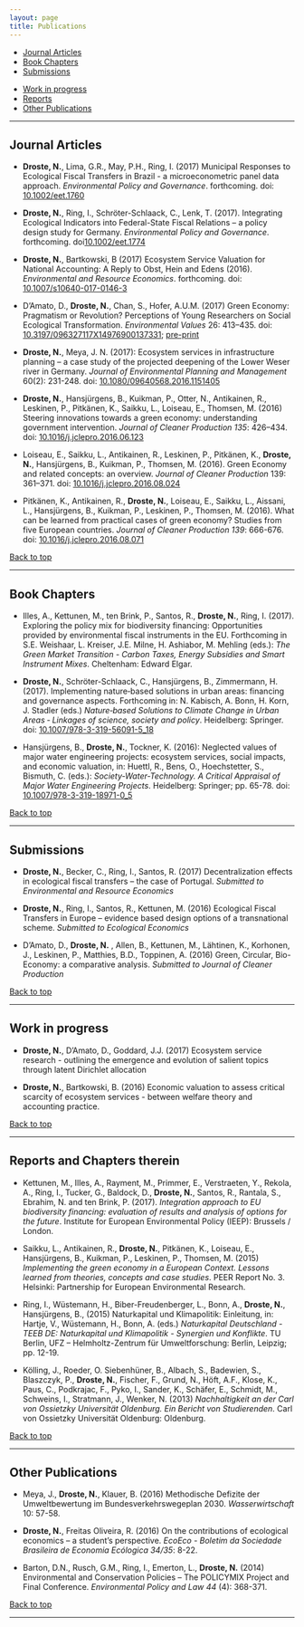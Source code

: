 ```yaml
---
layout: page
title: Publications
---
```


- [Journal Articles](#journal-articles)
- [Book Chapters](#book-chapters)
- [Submissions](#submissions)
<!-- - [Working Paper](#working-paper) -->
- [Work in progress](#work-in-progress)
- [Reports](#reports-and-chapters-therein)
- [Other Publications](#other-publications)


---

## Journal Articles

+ **Droste, N.**, Lima, G.R., May, P.H., Ring, I. (2017)  Municipal Responses to Ecological Fiscal Transfers in Brazil - a microeconometric panel data approach. *Environmental Policy and Governance*. forthcoming. doi: [10.1002/eet.1760](http://dx.doi.org/10.1002/eet.1760)

+ **Droste, N.**, Ring, I., Schröter-Schlaack, C., Lenk, T. (2017). Integrating Ecological Indicators into Federal-State Fiscal Relations – a policy design study for Germany. *Environmental Policy and Governance*. forthcoming. doi[10.1002/eet.1774](http://dx.doi.org/10.1002/eet.1774)

+ **Droste, N.**, Bartkowski, B (2017) Ecosystem Service Valuation for National Accounting: A Reply to Obst, Hein and Edens (2016). *Environmental and Resource Economics*. forthcoming. doi: [10.1007/s10640-017-0146-3](http://dx.doi.org/10.1007/s10640-017-0146-3)

+ D’Amato, D., **Droste, N.**, Chan, S., Hofer, A.U.M. (2017) Green Economy: Pragmatism or Revolution? Perceptions of Young Researchers on Social Ecological Transformation. *Environmental Values* 26: 413–435. doi: [10.3197/096327117X14976900137331](http://dx.doi.org/10.3197/096327117X14976900137331); [pre-print](http://nils.droste.io/research/articles/D'Amatoetal2017.pdf)

+ **Droste, N.**, Meya, J. N. (2017): Ecosystem services in infrastructure planning – a case study of the projected deepening of the Lower Weser river in Germany. *Journal of Environmental Planning and Management* 60(2): 231-248. doi: [10.1080/09640568.2016.1151405](http://dx.doi.org/10.1080/09640568.2016.1151405)

+ **Droste, N.**, Hansjürgens, B., Kuikman, P., Otter, N., Antikainen, R., Leskinen, P., Pitkänen, K., Saikku, L., Loiseau, E., Thomsen, M. (2016) Steering innovations towards a green economy: understanding government intervention. *Journal of Cleaner Production* *135*: 426–434. doi: [10.1016/j.jclepro.2016.06.123](http://dx.doi.org/10.1016/j.jclepro.2016.06.123)

+ Loiseau, E., Saikku, L., Antikainen, R., Leskinen, P., Pitkänen, K., **Droste, N.**, Hansjürgens, B., Kuikman, P., Thomsen, M. (2016). Green Economy and related concepts: an overview. *Journal of Cleaner Production* 139: 361–371. doi: [10.1016/j.jclepro.2016.08.024](http://dx.doi.org/10.1016/j.jclepro.2016.08.024)

+ Pitkänen, K., Antikainen, R., **Droste, N.**, Loiseau, E., Saikku, L., Aissani, L., Hansjürgens, B., Kuikman, P., Leskinen, P., Thomsen, M. (2016). What can be learned from practical cases of green economy? Studies from five European countries. *Journal of Cleaner Production* *139*: 666-676. doi: [10.1016/j.jclepro.2016.08.071](http://dx.doi.org/10.1016/j.jclepro.2016.08.071)

<a href="#top">Back to top</a>

---

## Book Chapters

+ Illes, A., Kettunen, M., ten Brink, P., Santos, R., **Droste, N.**, Ring, I. (2017). Exploring the policy mix for biodiversity financing: Opportunities provided by environmental fiscal instruments in the EU. Forthcoming in S.E. Weishaar, L. Kreiser, J.E. Milne, H. Ashiabor, M. Mehling (eds.): *The Green Market Transition - Carbon Taxes, Energy Subsidies and Smart Instrument Mixes*. Cheltenham: Edward Elgar.

+ **Droste, N.**, Schröter-Schlaack, C., Hansjürgens, B., Zimmermann, H. (2017). Implementing nature‐based solutions in urban areas: financing and governance aspects. Forthcoming in: N. Kabisch, A. Bonn, H. Korn, J. Stadler (eds.) *Nature‐based Solutions to Climate Change in Urban Areas ‐ Linkages of science, society and policy*. Heidelberg: Springer. doi: [10.1007/978-3-319-56091-5_18](http://dx.doi.org/10.1007/978-3-319-56091-5_18)

+ Hansjürgens, B., **Droste, N.**, Tockner, K. (2016): Neglected values of major water engineering projects: ecosystem services, social impacts, and economic valuation, in: Huettl, R., Bens, O., Hoechstetter, S., Bismuth, C. (eds.): *Society-Water-Technology. A Critical Appraisal of Major Water Engineering Projects*. Heidelberg: Springer; pp. 65-78. doi: [10.1007/978-3-319-18971-0_5](http://dx.doi.org/10.1007/978-3-319-18971-0_5)

<a href="#top">Back to top</a>

<!-- ---

## Working Paper

<a href="#top">Back to top</a> -->

---

## Submissions

+ **Droste, N.**, Becker, C., Ring, I., Santos, R. (2017) Decentralization effects in ecological fiscal transfers – the case of Portugal. *Submitted to Environmental and Resource Economics*

+ **Droste, N.**, Ring, I., Santos, R., Kettunen, M. (2016) Ecological Fiscal Transfers in Europe – evidence based design options of a transnational scheme. *Submitted to Ecological Economics*

+ D’Amato, D., **Droste, N.** , Allen, B., Kettunen, M., Lähtinen, K., Korhonen, J., Leskinen, P., Matthies, B.D., Toppinen, A. (2016) Green, Circular, Bio-Economy: a comparative analysis. *Submitted to Journal of Cleaner Production*

<a href="#top">Back to top</a>

---

## Work in progress

+ **Droste, N.**, D’Amato, D., Goddard, J.J. (2017) Ecosystem service research - outlining the emergence and evolution of salient topics through latent Dirichlet allocation

+ **Droste, N.**, Bartkowski, B. (2016) Economic valuation to assess critical scarcity of ecosystem services - between welfare theory and accounting practice.

<a href="#top">Back to top</a>

---

## Reports and Chapters therein

+ Kettunen, M., Illes, A., Rayment, M., Primmer, E., Verstraeten, Y., Rekola, A., Ring, I., Tucker, G., Baldock, D., **Droste, N.**, Santos, R., Rantala, S., Ebrahim, N. and ten Brink, P. (2017). *Integration approach to EU biodiversity financing: evaluation of results and analysis of options for the future*. Institute for European Environmental Policy (IEEP): Brussels / London.

+ Saikku, L., Antikainen, R., **Droste, N.**, Pitkänen, K., Loiseau, E., Hansjürgens, B., Kuikman, P., Leskinen, P., Thomsen, M. (2015) *Implementing the green economy in a European Context. Lessons learned from theories, concepts and case studies*. PEER Report No. 3. Helsinki: Partnership for European Environmental Research.

+ Ring, I., Wüstemann, H., Biber-Freudenberger, L., Bonn, A., **Droste, N.**, Hansjürgens, B., (2015) Naturkapital und Klimapolitik: Einleitung, in: Hartje, V., Wüstemann, H., Bonn, A. (eds.)  *Naturkapital Deutschland - TEEB DE: Naturkapital und Klimapolitik - Synergien und Konflikte*. TU Berlin, UFZ – Helmholtz-Zentrum für Umweltforschung: Berlin, Leipzig; pp. 12-19.

+ Kölling, J., Roeder, O. Siebenhüner, B., Albach, S., Badewien, S., Blaszczyk, P., **Droste, N.**, Fischer, F., Grund, N., Höft, A.F., Klose, K., Paus, C., Podkrajac, F., Pyko, I., Sander, K., Schäfer, E., Schmidt, M., Schweins, I., Stratmann, J., Wenker, N. (2013) *Nachhaltigkeit an der Carl von Ossietzky Universität Oldenburg. Ein Bericht von Studierenden*. Carl von Ossietzky Universität Oldenburg: Oldenburg.

<a href="#top">Back to top</a>

---

## Other Publications

+ Meya, J., **Droste, N.**, Klauer, B. (2016) Methodische Defizite der Umweltbewertung im Bundesverkehrswegeplan 2030. *Wasserwirtschaft* 10: 57-58.

+ **Droste, N.**, Freitas Oliveira, R. (2016) On the contributions of ecological economics – a student’s perspective. *EcoEco - Boletim da Sociedade Brasileira de Economia Ecólogica* *34/35*: 8-22.

+ Barton, D.N., Rusch, G.M., Ring, I., Emerton, L., **Droste, N.** (2014) Environmental and Conservation Policies – The POLICYMIX Project and Final Conference. *Environmental Policy and Law* *44* (4): 368-371.

<a href="#top">Back to top</a>

---
